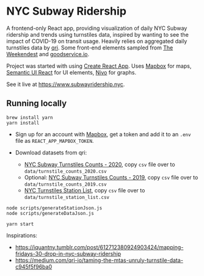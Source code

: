 # NYC Subway Ridership

A frontend-only React app, providing visualization of daily NYC Subway ridership and trends using turnstiles data, inspired by wanting to see the impact of COVID-19 on transit usage. Heavily relies on aggregated daily turnstiles data by [qri](https://qri.cloud). Some front-end elements sampled from [The Weekendest](https://github.com/blahblahblah-/theweekendest/) and [goodservice.io](https://github.com/blahblahblah-/goodservice).

Project was started with using [Create React App](https://create-react-app.dev/docs/getting-started/). Uses [Mapbox](https://www.mapbox.com) for maps, [Semantic UI React](https://react.semantic-ui.com/) for UI elements, [Nivo](https://nivo.rocks/) for graphs.

See it live at https://www.subwayridership.nyc.

## Running locally

`````
brew install yarn
yarn install
`````

* Sign up for an account with [Mapbox](https://www.mapbox.com), get a token and add it to an `.env` file as `REACT_APP_MAPBOX_TOKEN`.

* Download datasets from qri:
  * [NYC Subway Turnstiles Counts - 2020](https://qri.cloud/nyc-transit-data/turnstile_daily_counts_2020), copy `csv` file over to `data/turnstile_counts_2020.csv`
  * Optional: [NYC Subway Turnstiles Counts - 2019](https://qri.cloud/nyc-transit-data/turnstile_daily_counts_2019), copy `csv` file over to `data/turnstile_counts_2019.csv`
  * [NYC Turnstiles Station List](https://qri.cloud/nyc-transit-data/stationscsv), copy `csv` file over to `data/turnstile_station_list.csv`

`````
node scripts/generateStationJson.js
node scripts/generateDataJson.js

yarn start
`````

Inspirations:
* https://iquantny.tumblr.com/post/612712380924903424/mapping-fridays-30-drop-in-nyc-subway-ridership
* https://medium.com/qri-io/taming-the-mtas-unruly-turnstile-data-c945f5f96ba0
